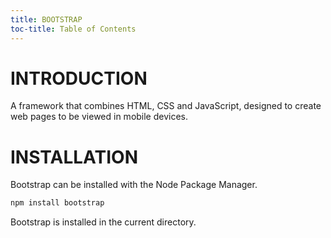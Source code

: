```yaml
---
title: BOOTSTRAP
toc-title: Table of Contents
---
```


# INTRODUCTION

A framework that combines HTML, CSS and JavaScript, designed to create web pages to be viewed in mobile devices.

# INSTALLATION

Bootstrap can be installed with the Node Package Manager.

``` bash
npm install bootstrap
```

Bootstrap is installed in the current directory.